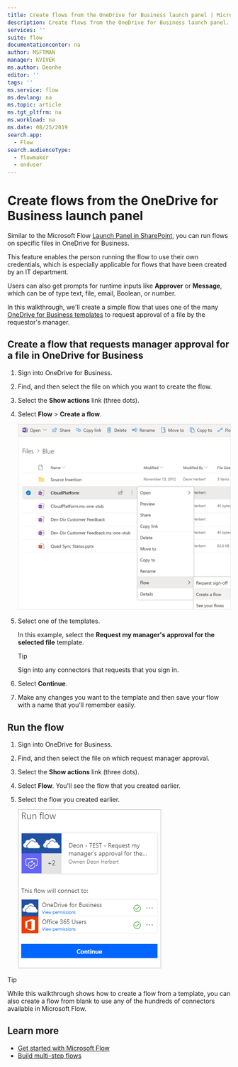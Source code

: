 ```yaml
---
title: Create flows from the OneDrive for Business launch panel | Microsoft Docs
description: Create flows from the OneDrive for Business launch panel.
services: ''
suite: flow
documentationcenter: na
author: MSFTMAN
manager: KVIVEK
ms.author: Deonhe
editor: ''
tags: ''
ms.service: flow
ms.devlang: na
ms.topic: article
ms.tgt_pltfrm: na
ms.workload: na
ms.date: 08/25/2019
search.app: 
  - Flow
search.audienceType: 
  - flowmaker
  - enduser
---
```



# Create flows from the OneDrive for Business launch panel

Similar to the Microsoft Flow [Launch Panel in SharePoint](https://flow.microsoft.com/blog/introducing-flow-launch-panel-in-sharepoint-lists-and-libraries/), you can run flows on specific files in OneDrive for Business. 

This feature enables the person running the flow to use their own credentials, which is especially applicable for flows that have been created by an IT department. 

Users can also get prompts for runtime inputs like **Approver** or **Message**, which can be of type text, file, email, Boolean, or number.

In this walkthrough, we'll create a simple flow that uses one of the many [OneDrive for Business templates](https://flow.microsoft.com/search/?q=OneDrive) to request approval of a file by the requestor's manager.

## Create a flow that requests manager approval for a file in OneDrive for Business

1. Sign into OneDrive for Business.
1. Find, and then select the file on which you want to create the flow.
1. Select the **Show actions** link (three dots).
1. Select **Flow** > **Create a flow**.

     ![Create flow](./media/onedrive-launch-panel/create-flow.png) 

1. Select one of the templates.

    In this example, select the **Request my manager's approval for the selected file** template.

     >[!TIP]
     >Sign into any connectors that requests that you sign in.

1. Select **Continue**.
1. Make any changes you want to the template and then save your flow with a name that you'll remember easily.

## Run the flow

1. Sign into OneDrive for Business.
1. Find, and then select the file on which request manager approval.
1. Select the **Show actions** link (three dots).
1. Select **Flow**. You'll see the flow that you created earlier.
1. Select the flow you created earlier.

     ![Run your flow](./media/onedrive-launch-panel/run-flow.png)


>[!TIP]
>While this walkthrough shows how to create a flow from a template, you can also create a flow from blank to use any of the hundreds of connectors available in Microsoft Flow.

## Learn more

- [Get started with Microsoft Flow](getting-started.md) 
- [Build multi-step flows](multi-step-logic-flow.md)

